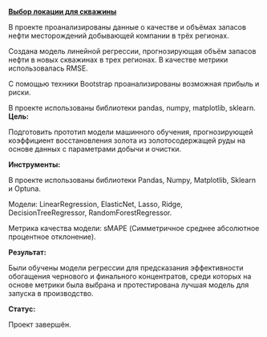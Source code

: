 [**Выбор локации для скважины**](https://github.com/AnnaTrampa/Portfolio/blob/main/Oil_Well_Location_ML/Oil_Well_Location_ML.ipynb)



В проекте проанализированы данные о качестве и объёмах запасов нефти месторождений добывающей компании в трёх регионах.

Создана модель линейной регрессии, прогнозирующая объём запасов нефти в новых скважинах в трех регионах. В качестве метрики использовалась RMSE.

С помощью техники Bootstrap проанализированы возможная прибыль и риски.

В проекте использованы библиотеки pandas, numpy, matplotlib, sklearn.
**Цель:**

Подготовить прототип модели машинного обучения, прогнозирующей коэффициент восстановления золота из золотосодержащей руды на основе данных с параметрами добычи и очистки.

**Инструменты:**

В проекте использованы библиотеки Pandas, Numpy, Matplotlib, Sklearn и Optuna.

Модели: LinearRegression, ElasticNet, Lasso, Ridge, DecisionTreeRegressor, RandomForestRegressor. 

Метрика качества модели: sMAPE (Симметричное среднее абсолютное процентное отклонение).

**Результат:**

Были обучены модели регрессии для предсказания эффективности обогащения чернового и финального концентратов, среди которых на основе метрики была выбрана и протестирована лучшая модель для запуска в производство. 

**Статус:**

Проект завершён.
